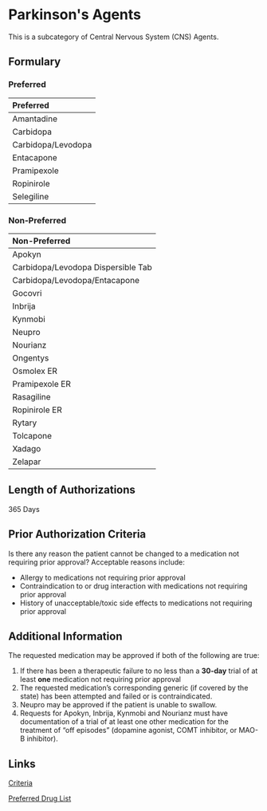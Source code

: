 # Parkinson's Agents

This is a subcategory of Central Nervous System (CNS) Agents.

## Formulary

### Preferred

| Preferred          |
| :----------------- |
| Amantadine         |
| Carbidopa          |
| Carbidopa/Levodopa |
| Entacapone         |
| Pramipexole        |
| Ropinirole         |
| Selegiline         |

### Non-Preferred

| Non-Preferred                      |
| :--------------------------------- |
| Apokyn                             |
| Carbidopa/Levodopa Dispersible Tab |
| Carbidopa/Levodopa/Entacapone      |
| Gocovri                            |
| Inbrija                            |
| Kynmobi                            |
| Neupro                             |
| Nourianz                           |
| Ongentys                           |
| Osmolex ER                         |
| Pramipexole ER                     |
| Rasagiline                         |
| Ropinirole ER                      |
| Rytary                             |
| Tolcapone                          |
| Xadago                             |
| Zelapar                            |

## Length of Authorizations

365 Days

## Prior Authorization Criteria

Is there any reason the patient cannot be changed to a medication not requiring prior approval? Acceptable reasons include:

-   Allergy to medications not requiring prior approval
-   Contraindication to or drug interaction with medications not requiring prior approval
-   History of unacceptable/toxic side effects to medications not requiring prior approval

## Additional Information

The requested medication may be approved if both of the following are true:

1.  If there has been a therapeutic failure to no less than a **30-day** trial of at least **one** medication not requiring prior approval
2.  The requested medication’s corresponding generic (if covered by the state) has been attempted and failed or is contraindicated.
3.  Neupro may be approved if the patient is unable to swallow.
4.  Requests for Apokyn, Inbrija, Kynmobi and Nourianz must have documentation of a trial of at least one other medication for the treatment of “off episodes” (dopamine agonist, COMT inhibitor, or MAO-B inhibitor).

## Links

[Criteria](https://pharmacy.medicaid.ohio.gov/sites/default/files/20221001_UPDL_Criteria_APPROVED.pdf#page=41)

[Preferred Drug List](https://pharmacy.medicaid.ohio.gov/sites/default/files/20221001_UPDL_APPROVED_.pdf#page=17)
